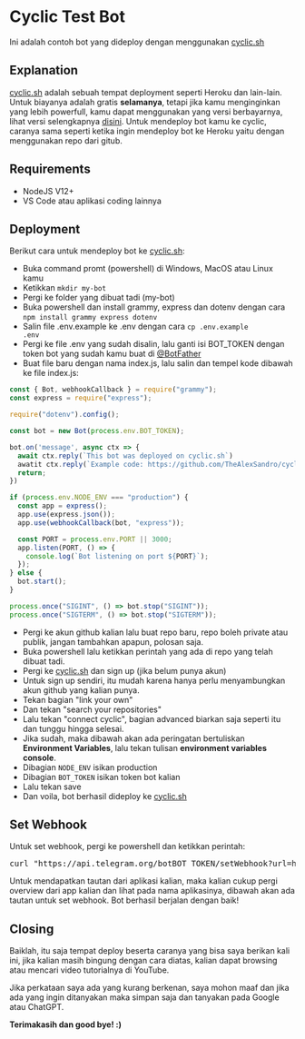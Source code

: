 # Cyclic Test Bot
Ini adalah contoh bot yang dideploy dengan menggunakan [cyclic.sh](https://cyclic.sh)

## Explanation
[cyclic.sh](https://cyclic.sh) adalah sebuah tempat deployment seperti Heroku dan lain-lain. Untuk biayanya adalah gratis <b>selamanya</b>, tetapi jika kamu menginginkan yang lebih powerfull, kamu dapat menggunakan yang versi berbayarnya, lihat versi selengkapnya <a href='https://www.cyclic.sh/pricing'>disini</a>. Untuk mendeploy bot kamu ke cyclic, caranya sama seperti ketika ingin mendeploy bot ke Heroku yaitu dengan menggunakan repo dari gitub.

## Requirements
- NodeJS V12+
- VS Code atau aplikasi coding lainnya

## Deployment
Berikut cara untuk mendeploy bot ke <a href='https://cyclic.sh'>cyclic.sh</a>:
- Buka command promt (powershell) di Windows, MacOS atau Linux kamu
- Ketikkan <code>mkdir my-bot</code>
- Pergi ke folder yang dibuat tadi (my-bot)
- Buka powershell dan install grammy, express dan dotenv dengan cara <code>npm install grammy express dotenv</code>
- Salin file .env.example ke .env dengan cara <code>cp .env.example .env</code>
- Pergi ke file .env yang sudah disalin, lalu ganti isi BOT_TOKEN dengan token bot yang sudah kamu buat di [@BotFather](https://t.me/BotFather)
- Buat file baru dengan nama index.js, lalu salin dan tempel kode dibawah ke file index.js:
```js
const { Bot, webhookCallback } = require("grammy");
const express = require("express");

require("dotenv").config();

const bot = new Bot(process.env.BOT_TOKEN);

bot.on('message', async ctx => {
  await ctx.reply(`This bot was deployed on cyclic.sh`)
  awatit ctx.reply(`Example code: https://github.com/TheAlexSandro/cyclic-test-bot`)
  return;
})

if (process.env.NODE_ENV === "production") {
  const app = express();
  app.use(express.json());
  app.use(webhookCallback(bot, "express"));

  const PORT = process.env.PORT || 3000;
  app.listen(PORT, () => {
    console.log(`Bot listening on port ${PORT}`);
  });
} else {
  bot.start();
}

process.once("SIGINT", () => bot.stop("SIGINT"));
process.once("SIGTERM", () => bot.stop("SIGTERM"));
```
- Pergi ke akun github kalian lalu buat repo baru, repo boleh private atau publik, jangan tambahkan apapun, polosan saja.
- Buka powershell lalu ketikkan perintah yang ada di repo yang telah dibuat tadi.
- Pergi ke [cyclic.sh](https://cyclic.sh) dan sign up (jika belum punya akun)
- Untuk sign up sendiri, itu mudah karena hanya perlu menyambungkan akun github yang kalian punya.
- Tekan bagian "link your own"
- Dan tekan "search your repositories"
- Lalu tekan "connect cyclic", bagian advanced biarkan saja seperti itu dan tunggu hingga selesai.
- Jika sudah, maka dibawah akan ada peringatan bertuliskan <b>Environment Variables</b>, lalu tekan tulisan <b>environment variables console</b>.
- Dibagian <code>NODE_ENV</code> isikan production
- Dibagian <code>BOT_TOKEN</code> isikan token bot kalian
- Lalu tekan save
- Dan voila, bot berhasil dideploy ke [cyclic.sh](https://cyclic.sh)

## Set Webhook
Untuk set webhook, pergi ke powershell dan ketikkan perintah:
<pre>curl "https://api.telegram.org/botBOT_TOKEN/setWebhook?url=https://[app-name].cyclic.app"</pre>
Untuk mendapatkan tautan dari aplikasi kalian, maka kalian cukup pergi overview dari app kalian dan lihat pada nama aplikasinya, dibawah akan ada tautan untuk set webhook.
Bot berhasil berjalan dengan baik!

## Closing
Baiklah, itu saja tempat deploy beserta caranya yang bisa saya berikan kali ini, jika kalian masih bingung dengan cara diatas, kalian dapat browsing atau mencari video tutorialnya di YouTube.

Jika perkataan saya ada yang kurang berkenan, saya mohon maaf dan jika ada yang ingin ditanyakan maka simpan saja dan tanyakan pada Google atau ChatGPT.

<b>Terimakasih dan good bye! :)</b>
